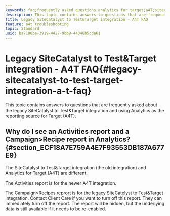 ```yaml
---
keywords: faq;frequently asked questions;analytics for target;a4T;sitecatalyst;campaign>recipe;test&target;integration
description: This topic contains answers to questions that are frequently asked about the legacy SiteCatalyst to Test&Target integration and using Analytics as the reporting source for Target (A4T).
title: Legacy SiteCatalyst to Test&Target integration - A4T FAQ
feature: a4t troubleshooting
topic: Standard
uuid: ba7180ba-3919-4427-9bb9-44348b5cda61
---
```


# Legacy SiteCatalyst to Test&Target integration - A4T FAQ{#legacy-sitecatalyst-to-test-target-integration-a-t-faq}

This topic contains answers to questions that are frequently asked about the legacy SiteCatalyst to Test&Target integration and using Analytics as the reporting source for Target (A4T).

## Why do I see an Activities report and a Campaign>Recipe report in Analytics? {#section_ECF18A7E759A4E7F93553DB187A677E9}

The SiteCatalyst to Test&Target integration (the old integration) and Analytics for Target (A4T) are different.

The Activities report is for the newer A4T integration.

The Campaign>Recipes reprort is for the legacy SiteCatelyst to Test&Target integration. Contact Client Care if you want to turn off this report. They can immediately turn off the report. The report will be hidden, but the underlying data is still available if it needs to be re-enabled. 
